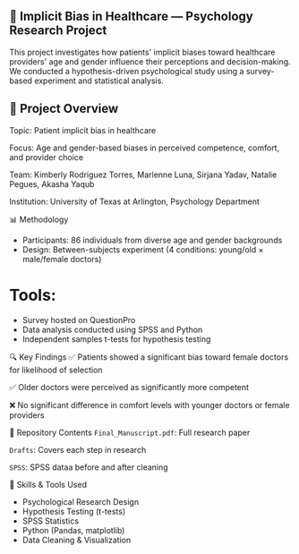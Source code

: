 ## 🧠 Implicit Bias in Healthcare — Psychology Research Project
This project investigates how patients' implicit biases toward healthcare providers' age and gender influence their perceptions and decision-making. We conducted a hypothesis-driven psychological study using a survey-based experiment and statistical analysis.

## 📌 Project Overview
Topic: Patient implicit bias in healthcare

Focus: Age and gender-based biases in perceived competence, comfort, and provider choice

Team: Kimberly Rodriguez Torres, Marlenne Luna, Sirjana Yadav, Natalie Pegues, Akasha Yaqub

Institution: University of Texas at Arlington, Psychology Department

📊 Methodology
- Participants: 86 individuals from diverse age and gender backgrounds
- Design: Between-subjects experiment (4 conditions: young/old × male/female doctors)

# Tools:

* Survey hosted on QuestionPro
* Data analysis conducted using SPSS and Python
* Independent samples t-tests for hypothesis testing

🔍 Key Findings
✅ Patients showed a significant bias toward female doctors for likelihood of selection

✅ Older doctors were perceived as significantly more competent

❌ No significant difference in comfort levels with younger doctors or female providers

📁 Repository Contents
``Final_Manuscript.pdf``: Full research paper

``Drafts``: Covers each step in research

``SPSS``: SPSS dataa before and after cleaning



🧪 Skills & Tools Used
* Psychological Research Design
* Hypothesis Testing (t-tests)
* SPSS Statistics
* Python (Pandas, matplotlib)
* Data Cleaning & Visualization
